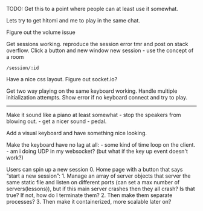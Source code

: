 TODO: Get this to a point where people can at least use it somewhat. 

Lets try to get hitomi and me to play in the same chat. 

Figure out the volume issue

Get sessions working.
    reproduce the session error tmr and post on stack overflow. 
    Click a button and new window new session 
        - use the concept of a room

    /session/:id

Have a nice css layout.
Figure out socket.io?

Get two way playing on the same keyboard working.
Handle multiple initialization attempts. 
Show error if no keyboard connect and try to play.

____

Make it sound like a piano at least somewhat 
		- stop the speakers from blowing out.
		- get a nicer sound
		- pedal.

Add a visual keyboard and have something nice looking. 

Make the keyboard have no lag at all:
	- some kind of time loop on the client.
	- am i doing UDP in my websocket? (but what if the key up event doesn't work?)

Users can spin up a new session
		0. Home page with a button that says “start a new session”:
		1. Manage an array of server objects that server the same static file and listen on different ports (can set a max number of servers(lessons)),
			but if this main server crashes then they all crash? Is that true? If not, how do I terminate them?
		2. Then make them separate processes?
		3. Then make it containerized, more scalable later on?



